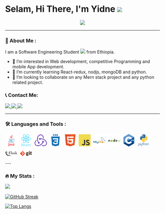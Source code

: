 <h1>
Selam, Hi There, I'm Yidne
<img src="https://media.giphy.com/media/hvRJCLFzcasrR4ia7z/giphy.gif" width="30px"/>
</h1>

<div align="center"> 
<img src="https://media.giphy.com/media/gjrYDwbjnK8x36xZIO/giphy.gif"/>
</div>

---


### :man: About Me :
I am a Software Engineering Student <img src="https://media.giphy.com/media/WUlplcMpOCEmTGBtBW/giphy.gif" width="30"> from Ethiopia.
- 👀 I’m interested in Web development, competitive Programming and mobile App development.
- 🌱 I’m currently learning React-redux, nodjs, mongoDB and python.
- 💞️ I’m looking to collaborate on any Mern stack project and any python related project.
### :telephone_receiver: Contact Me: <div id="badges">
<a href="https://www.linkedin.com/in/yidnekachew-bantrga-801376234/"> 
<img src="https://img.shields.io/badge/Linkedin----blue?logo=Linkedin&logoColor=white&style=for-the-badge">
</a>
<a href="https://www.youtube.com/@codewithyidne8847/about"> 
<img src="https://img.shields.io/badge/Youtube----red?logo=Youtube&logoColor=red&style=for-the-badge"/>
</a>
<a href="https://www.facebook.com/yidnekachewbantrga.yidnekchewbantrga/">
<img src="https://img.shields.io/badge/Facebook----blue?logo=Facebook&logoColor=white&style=for-the-badge"/>
</a>
</div> 


---

### :hammer_and_wrench: Languages and Tools :
<div>
  <img src="https://github.com/devicons/devicon/blob/master/icons/java/java-original-wordmark.svg" title="Java" alt="Java" width="40" height="40"/>&nbsp;
  <img src="https://github.com/devicons/devicon/blob/master/icons/react/react-original-wordmark.svg" title="React" alt="React" width="40" height="40"/>&nbsp;
  <img src="https://github.com/devicons/devicon/blob/master/icons/redux/redux-original.svg" title="Redux" alt="Redux " width="40" height="40"/>&nbsp;
  <img src="https://github.com/devicons/devicon/blob/master/icons/css3/css3-plain-wordmark.svg"  title="CSS3" alt="CSS" width="40" height="40"/>&nbsp;
  <img src="https://github.com/devicons/devicon/blob/master/icons/html5/html5-original.svg" title="HTML5" alt="HTML" width="40" height="40"/>&nbsp;
  <img src="https://github.com/devicons/devicon/blob/master/icons/javascript/javascript-original.svg" title="JavaScript" alt="JavaScript" width="40" height="40"/>&nbsp;
  <img src="https://github.com/devicons/devicon/blob/master/icons/mysql/mysql-original-wordmark.svg" title="MySQL"  alt="MySQL" width="40" height="40"/>&nbsp;
  <img src="https://github.com/devicons/devicon/blob/master/icons/nodejs/nodejs-original-wordmark.svg" title="NodeJS" alt="NodeJS" width="40" height="40"/>&nbsp;
  <img src="https://github.com/devicons/devicon/blob/master/icons/cplusplus/cplusplus-original.svg" title="CPP" alt="CPP" width="40" height="40"/>&nbsp;
  <img src="https://github.com/devicons/devicon/blob/master/icons/python/python-original-wordmark.svg" title="Python" alt="Python" width="40" height="40"/>&nbsp;
  <img src="https://github.com/devicons/devicon/blob/master/icons/flask/flask-original-wordmark.svg" title="Flask" alt="Flask" width="40" height="40"/>&nbsp;
  <img src="https://github.com/devicons/devicon/blob/master/icons/git/git-original-wordmark.svg" title="Git" **alt="Git" width="40" height="40"/>
</div>
---


### :fire: My Stats :
<img src="https://github-readme-stats.vercel.app/api?username=Yidne21&show_icons=true&theme=ADD_THEME_HERE" width="400">

[![GitHub Streak](http://github-readme-streak-stats.herokuapp.com?user=Yidne21&theme=dark&background=000000)](https://git.io/streak-stats)


[![Top Langs](https://github-readme-stats.vercel.app/api/top-langs/?username=Yidne21&layout=compact&theme=vision-friendly-dark)](https://github.com/anuraghazra/github-readme-stats)
<!---
Yidne21/Yidne21 is a ✨ special ✨ repository because its `README.md` (this file) appears on your GitHub profile.
You can click the Preview link to take a look at your changes.
--->
